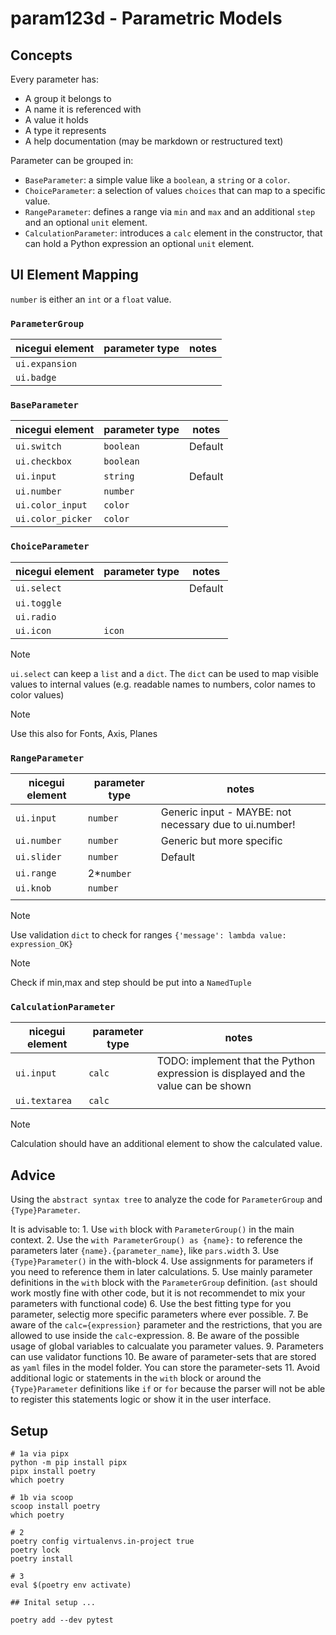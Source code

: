 # param123d - Parametric Models 

## Concepts 

Every parameter has:

- A group it belongs to
- A name it is referenced with
- A value it holds 
- A type it represents
- A help documentation (may be markdown or restructured text)

Parameter can be grouped in:

- `BaseParameter`: a simple value like a `boolean`, a `string` or a `color`.
- `ChoiceParameter`: a selection of values `choices` that can map to a specific value.
- `RangeParameter`: defines a range via `min` and `max` and an additional `step` and an optional `unit` element.
- `CalculationParameter`: introduces a `calc` element in the constructor, that can hold a Python expression an optional `unit` element.

## UI Element Mapping

`number` is either an `int` or a `float` value. 

### `ParameterGroup` 

| nicegui element | parameter type | notes |
|-----------------|----------------|-------|
| `ui.expansion`  |                |       |
| `ui.badge`      |                |       |


### `BaseParameter`

| nicegui element  | parameter type | notes |
|------------------|----------------|-------|
| `ui.switch`      | `boolean`      | Default   |
| `ui.checkbox`    | `boolean`      |       |
| `ui.input`       | `string`       | Default   |
| `ui.number`      | `number`       |    |
| `ui.color_input` | `color`        |       |
| `ui.color_picker`| `color`        |       |

### `ChoiceParameter`

| nicegui element | parameter type | notes |
|-----------------|----------------|-------|
| `ui.select`     |                | Default      |
| `ui.toggle`     |                |       |
| `ui.radio`      |                |       |
| `ui.icon`       | `icon`         |       |

> [!Note]
> `ui.select` can keep a `list` and a `dict`. The `dict` can be used to map visible values to internal values (e.g. readable names to numbers, color names to color values)

> [!Note]
> Use this also for Fonts, Axis, Planes

### `RangeParameter`

| nicegui element | parameter type | notes |
|-----------------|----------------|-------|
| `ui.input`      | `number`       | Generic input - MAYBE: not necessary due to ui.number! |
| `ui.number`     | `number`       | Generic but more specific |
| `ui.slider`     | `number`       | Default      |
| `ui.range`      | 2*`number`     |       |
| `ui.knob`       | `number`       |       |
|                 |                |       |

> [!Note]
> Use validation `dict` to check for ranges `{'message': lambda value: expression_OK}`

> [!Note]
> Check if min,max and step should be put into a `NamedTuple`

### `CalculationParameter`

| nicegui element | parameter type | notes |
|-----------------|----------------|-------|
| `ui.input`      | `calc`         | TODO: implement that the Python expression is displayed and the value can be shown  |
| `ui.textarea`   | `calc`         |       |

> [!Note]
> Calculation should have an additional element to show the calculated value.

## Advice

Using the `abstract syntax tree` to analyze the code for `ParameterGroup` and `{Type}Parameter`.

It is advisable to:
    1. Use `with` block with `ParameterGroup()` in the main context.
    2. Use the `with ParameterGroup() as {name}:` to reference the parameters later `{name}.{parameter_name}`, like `pars.width` 
    3. Use `{Type}Parameter()` in the with-block
    4. Use assignments for parameters if you need to reference them in later calculations.
    5. Use mainly parameter definitions in the `with` block with the `ParameterGroup` definition. (`ast` should work mostly fine with other code, but it is not recommendet to mix your parameters with functional code)
  6. Use the best fitting type for you parameter, selectig more specific parameters where ever possible.
  7. Be aware of the `calc={expression}` parameter and the restrictions, that you are allowed to use inside the `calc`-expression.
  8. Be aware of the possible usage of global variables to calcualate you parameter values.
  9. Parameters can use validator functions
  10. Be aware of parameter-sets that are stored as `yaml` files in the model folder. You can store the parameter-sets
  11. Avoid additional logic or statements in the `with` block or around the `{Type}Parameter` definitions like `if` or `for` because the parser will not be able to register this statements logic or show it in the user interface.


## Setup

```
# 1a via pipx 
python -m pip install pipx 
pipx install poetry
which poetry

# 1b via scoop
scoop install poetry
which poetry

# 2
poetry config virtualenvs.in-project true
poetry lock
poetry install 

# 3
eval $(poetry env activate)

## Inital setup ...

poetry add --dev pytest